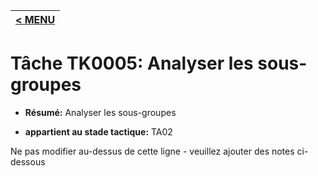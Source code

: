 |[< MENU](../README.md)|
|---|
# Tâche TK0005: Analyser les sous-groupes

* **Résumé:** Analyser les sous-groupes

* **appartient au stade tactique:** TA02

Ne pas modifier au-dessus de cette ligne - veuillez ajouter des notes ci-dessous